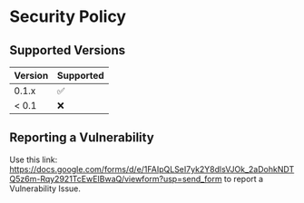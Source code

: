 # Security Policy

## Supported Versions

| Version | Supported          |
| ------- | ------------------ |
| 0.1.x   | :white_check_mark: |
| < 0.1   | :x:                |

## Reporting a Vulnerability
Use this link: https://docs.google.com/forms/d/e/1FAIpQLSeI7yk2Y8dlsVJOk_2aDohkNDTQ5z6m-Rqy2921TcEwEIBwaQ/viewform?usp=send_form to report a Vulnerability Issue.

